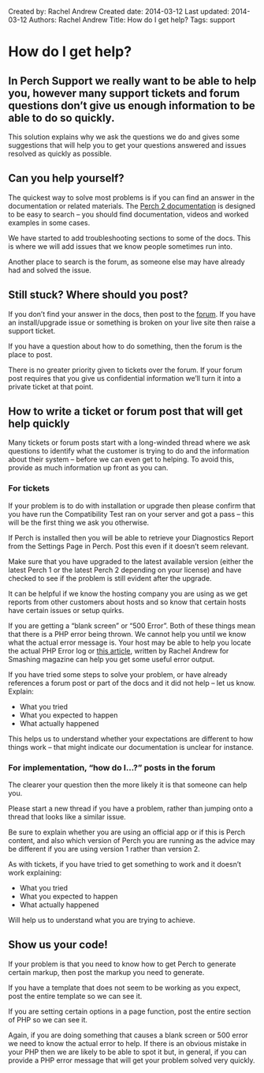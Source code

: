 Created by: Rachel Andrew
Created date: 2014-03-12
Last updated: 2014-03-12
Authors: Rachel Andrew
Title: How do I get help?
Tags: support

# How do I get help?

## In Perch Support we really want to be able to help you, however many support tickets and forum questions don’t give us enough information to be able to do so quickly.

This solution explains why we ask the questions we do and gives some suggestions that will help you to get your questions answered and issues resolved as quickly as possible.

## Can you help yourself?

The quickest way to solve most problems is if you can find an answer in the documentation or related materials. The [Perch 2 documentation](https://docs.grabaperch.com/) is designed to be easy to search – you should find documentation, videos and worked examples in some cases.

We have started to add troubleshooting sections to some of the docs. This is where we will add issues that we know people sometimes run into.

Another place to search is the forum, as someone else may have already had and solved the issue.

## Still stuck? Where should you post?

If you don’t find your answer in the docs, then post to the [forum](http://forum.grabaperch.com/forum). If you have an install/upgrade issue or something is broken on your live site then raise a support ticket.

If you have a question about how to do something, then the forum is the place to post.

There is no greater priority given to tickets over the forum. If your forum post requires that you give us confidential information we’ll turn it into a private ticket at that point.

## How to write a ticket or forum post that will get help quickly

Many tickets or forum posts start with a long-winded thread where we ask questions to identify what the customer is trying to do and the information about their system – before we can even get to helping. To avoid this, provide as much information up front as you can.

### For tickets

If your problem is to do with installation or upgrade then please confirm that you have run the Compatibility Test ran on your server and got a pass – this will be the first thing we ask you otherwise.

If Perch is installed then you will be able to retrieve your Diagnostics Report from the Settings Page in Perch. Post this even if it doesn’t seem relevant.

Make sure that you have upgraded to the latest available version (either the latest Perch 1 or the latest Perch 2 depending on your license) and have checked to see if the problem is still evident after the upgrade.

It can be helpful if we know the hosting company you are using as we get reports from other customers about hosts and so know that certain hosts have certain issues or setup quirks.

If you are getting a “blank screen” or “500 Error”. Both of these things mean that there is a PHP error being thrown. We cannot help you until we know what the actual error message is. Your host may be able to help you locate the actual PHP Error log or [this article](http://coding.smashingmagazine.com/2011/11/30/a-guide-to-php-error-messages-for-designers/), written by Rachel Andrew for Smashing magazine can help you get some useful error output.

If you have tried some steps to solve your problem, or have already references a forum post or part of the docs and it did not help – let us know. Explain:

* What you tried
* What you expected to happen
* What actually happened

This helps us to understand whether your expectations are different to how things work – that might indicate our documentation is unclear for instance.

### For implementation, “how do I…?” posts in the forum

The clearer your question then the more likely it is that someone can help you.

Please start a new thread if you have a problem, rather than jumping onto a thread that looks like a similar issue.

Be sure to explain whether you are using an official app or if this is Perch content, and also which version of Perch you are running as the advice may be different if you are using version 1 rather than version 2.

As with tickets, if you have tried to get something to work and it doesn’t work explaining:

* What you tried
* What you expected to happen
* What actually happened

Will help us to understand what you are trying to achieve.

## Show us your code!

If your problem is that you need to know how to get Perch to generate certain markup, then post the markup you need to generate.

If you have a template that does not seem to be working as you expect, post the entire template so we can see it.

If you are setting certain options in a page function, post the entire section of PHP so we can see it.

Again, if you are doing something that causes a blank screen or 500 error we need to know the actual error to help. If there is an obvious mistake in your PHP then we are likely to be able to spot it but, in general, if you can provide a PHP error message that will get your problem solved very quickly.